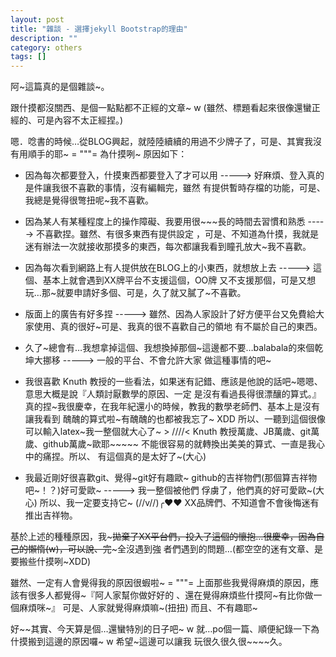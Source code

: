 ```yaml
---
layout: post
title: "雜談 - 選擇jekyll Bootstrap的理由"
description: ""
category: others
tags: []
---
```



阿~這篇真的是個雜談~。

跟什摸都沒關西、是個一點點都不正經的文章~ w (雖然、標題看起來很像還蠻正經的、可是內容不太正經捏。)

<!-- more -->

嗯．唸書的時候…從BLOG興起，就陸陸續續的用過不少牌子了，可是、其實我沒有用順手的耶~ = """= 為什摸咧~
原因如下：

- 因為每次都要登入，什摸東西都要登入了才可以用 -----> 好麻煩、登入真的是件讓我很不喜歡的事情，沒有編輯完，雖然
  有提供暫時存檔的功能，可是、我總是覺得很彆扭呢~我不喜歡。
  
- 因為某人有某種程度上的操作障礙、我要用很~~~長的時間去習慣和熟悉 -----> 不喜歡捏。雖然、有很多東西有提供設定
  ，可是、不知道為什摸，我就是迷有辦法一次就接收那摸多的東西，每次都讓我看到瞳孔放大~我不喜歡。
  
- 因為每次看到網路上有人提供放在BLOG上的小東西，就想放上去 -----> 這個、基本上就會遇到XX牌平台不支援這個，OO牌
  又不支援那個，可是又想玩…那~就要申請好多個、可是，久了就又膩了~不喜歡。
  
- 版面上的廣告有好多捏 -----> 雖然、因為人家設計了好方便平台又免費給大家使用、真的很好~可是、我真的很不喜歡自己的領地
  有不屬於自己的東西。
  
- 久了~總會有…我想拿掉這個、我想換掉那個~這邊都不要…balabala的來個乾坤大挪移 -----> 一般的平台、不會允許大家
  做這種事情的吧~
  
- 我很喜歡 Knuth 教授的一些看法，如果迷有記錯、應該是他說的話吧~嗯嗯、意思大概是說『人類討厭數學的原因、一定
  是沒有看過長得很漂釀的算式。』真的捏~我很慶幸，在我年紀還小的時候，教我的數學老師們、基本上是沒有讓我看到
  醜醜的算式啦~有醜醜的也都被我忘了~ XDD 所以、一聽到這個很像可以輸入latex~我一整個就大心了~ > ////< Knuth 
  教授萬歲、JB萬歲、git萬歲、github萬歲~歐耶~~~~~ 不能很容易的就轉換出美美的算式、一直是我心中的痛捏。所以、
  有這個真的是太好了~(大心)
  
- 我最近剛好很喜歡git、覺得~git好有趣歐~ github的吉祥物們(那個算吉祥物吧~！？)好可愛歐~ -----> 我一整個被他們
  俘虜了，他們真的好可愛歐~(大心) 所以、我一定要支持它~ (//v//)╭♥♥ XX品牌們、不知道會不會後悔迷有推出吉祥物。
  
基於上述的種種原因，我~~~拋棄了XX平台們，投入了這個的懷抱…很慶幸，因為自己的懶惰(w)，可以說、完~~~全沒遇到強
者們遇到的問題…(都空空的迷有文章、是要搬些什摸咧~XDD)

雖然、一定有人會覺得我的原因很蝦啦~ = """= 上面那些我覺得麻煩的原因，應該有很多人都覺得~『阿人家幫你做好好的
、還在覺得麻煩些什摸阿~有比你做一個麻煩咪~』 可是、人家就覺得麻煩嘛~(扭扭) 而且、不有趣耶~

好~~其實、今天算是個…還蠻特別的日子吧~ w 就…po個一篇、順便紀錄一下為什摸搬到這邊的原因囉~ w 希望~這邊可以讓我
玩很久很久很~~~~久。

